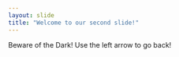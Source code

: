 ```yaml
---
layout: slide
title: "Welcome to our second slide!"
---
```

Beware of the Dark!
Use the left arrow to go back!
